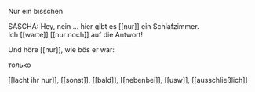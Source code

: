 
Nur ein bisschen

SASCHA: Hey, nein ... hier gibt es [[nur]] ein Schlafzimmer.
Ich [[warte]] [[nur noch]] auf die Antwort!  

Und höre [[nur]], wie bös er war:  





только 

[[lacht ihr nur]], [[sonst]], [[bald]], [[nebenbei]], [[usw]], [[ausschließlich]]